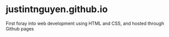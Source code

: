# justintnguyen.github.io
First foray into web development using HTML and CSS, and hosted through Github pages
